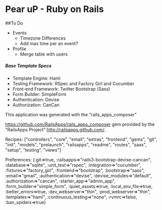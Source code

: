 # Pear uP  - Ruby on Rails

##To Do 
* Events
	* Timezone Differences
	* Add max time per an event?
* Profile
	* Merge table with users









##### Base Template Specs

* Template Engine: Haml
* Testing Framework: RSpec and Factory Girl and Cucumber
* Front-end Framework: Twitter Bootstrap (Sass)
* Form Builder: SimpleForm
* Authentication: Devise
* Authorization: CanCan

This application was generated with the "rails_apps_composer"

https://github.com/RailsApps/rails_apps_composer gem provided by the "RailsApps Project":http://railsapps.github.com/.


Recipes:
["controllers", "core", "email", "extras", "frontend", "gems", "git", "init", "models", "prelaunch", "railsapps", "readme", "routes", "saas", "setup", "testing", "views"]

Preferences:
{:git=>true, :railsapps=>"rails3-bootstrap-devise-cancan", :database=>"sqlite", :unit_test=>"rspec", :integration=>"cucumber", :fixtures=>"factory_girl", :frontend=>"bootstrap", :bootstrap=>"sass", :email=>"gmail", :authentication=>"devise", :devise_modules=>"default", :authorization=>"cancan", :starter_app=>"admin_app", :form_builder=>"simple_form", :quiet_assets=>true, :local_env_file=>true, :better_errors=>true, :dev_webserver=>"thin", :prod_webserver=>"thin", :templates=>"haml", :continuous_testing=>"none", :rvmrc=>false, :ban_spiders=>true}
